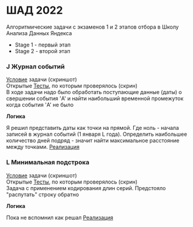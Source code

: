<h1>ШАД 2022</h1>

Алгоритмические задачи с экзаменов 1 и 2 этапов отбора в Школу Анализа Данных Яндекса
<ul>
<li> Stage 1 - первый этап</li>
<li> Stage 2 - второй этап</li>
</ul>
<h3>J Журнал событий</h3>
<p>
<a href='https://github.com/hardworkerM/Algoritmic_tasks/blob/master/Stage_1/J_1.png'> Условие</a> задачи (скриншот)<br>
Открытые <a href='https://github.com/hardworkerM/Algoritmic_tasks/blob/master/Stage_1/J_2.png'> Тесты</a>, по которым проверялось (скрин)<br>
В ходе задачи надо было обработать поступающие данные (даты) о свершении события 'A' и найти наибольший временной промежуток когда события 'A' не было
</p>

<b> Логика </b>
<p>
Я решил представить даты как точки на прямой. Где ноль - начала записей в журнал событий (1 января L года).
Определить наибольшее количество дней подряд - значит найти максимальное расстояние между точками. 
<a href='https://github.com/hardworkerM/Algoritmic_tasks/blob/master/Stage_1/J.py'> Реализация</a> 
</p>
<h3>L Минимальная подстрока</h3>
<p>
<a href='https://github.com/hardworkerM/Algoritmic_tasks/blob/master/Stage_1/L_1.png'> Условие</a> задачи (скриншот)<br>
Открытые <a href='https://github.com/hardworkerM/Algoritmic_tasks/blob/master/Stage_1/L_2.png'> Тесты</a>, по которым проверялось (скрин)<br>
Задача с применением кодирования длин серий. Предстояло "распутать" строку обратно
</p>

<b> Логика </b>
<p>
Пока не вспомнил как решал
<a href='https://github.com/hardworkerM/Algoritmic_tasks/blob/master/Stage_1/L.py'> Реализация</a> 
</p>
